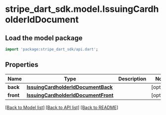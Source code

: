# stripe_dart_sdk.model.IssuingCardholderIdDocument

## Load the model package
```dart
import 'package:stripe_dart_sdk/api.dart';
```

## Properties
Name | Type | Description | Notes
------------ | ------------- | ------------- | -------------
**back** | [**IssuingCardholderIdDocumentBack**](IssuingCardholderIdDocumentBack.md) |  | [optional] 
**front** | [**IssuingCardholderIdDocumentFront**](IssuingCardholderIdDocumentFront.md) |  | [optional] 

[[Back to Model list]](../README.md#documentation-for-models) [[Back to API list]](../README.md#documentation-for-api-endpoints) [[Back to README]](../README.md)


